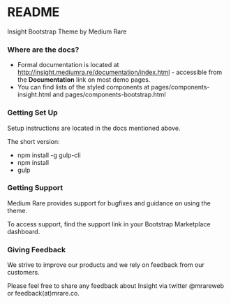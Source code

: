 # README #

Insight Bootstrap Theme by Medium Rare

### Where are the docs? ###

* Formal documentation is located at http://insight.mediumra.re/documentation/index.html - accessible from the **Documentation** link on most demo pages.
* You can find lists of the styled components at pages/components-insight.html and pages/components-bootstrap.html

### Getting Set Up ###

Setup instructions are located in the docs mentioned above.

The short version:

* npm install -g gulp-cli
* npm install
* gulp

### Getting Support ###

Medium Rare provides support for bugfixes and guidance on using the theme.

To access support, find the support link in your Bootstrap Marketplace dashboard.

### Giving Feedback ###

We strive to improve our products and we rely on feedback from our customers.

Please feel free to share any feedback about Insight via twitter @mrareweb or feedback(at)mrare.co.
